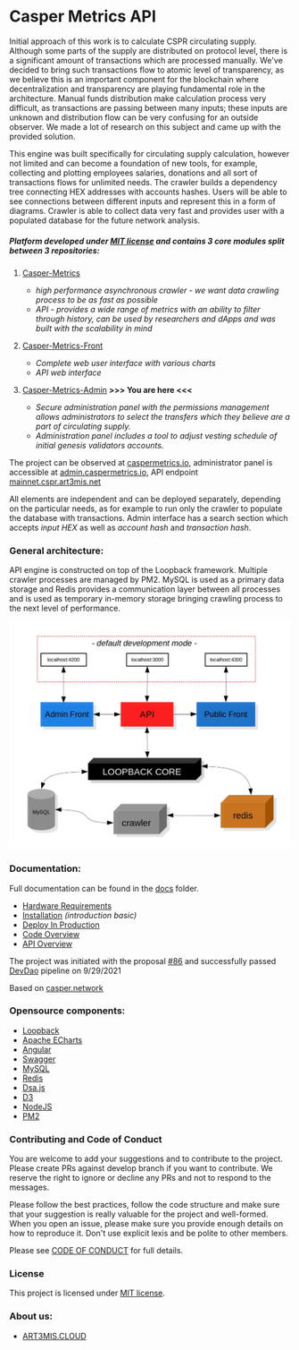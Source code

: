 # Casper Metrics API

Initial approach of this work is to calculate CSPR circulating supply. Although some parts of the supply are distributed on protocol level, there is a significant amount of transactions which are processed manually. We've decided to bring such transactions flow to atomic level of transparency, as we believe this is an important component for the blockchain where decentralization and transparency are playing fundamental role in the architecture. Manual funds distribution make calculation process very difficult, as transactions are passing between many inputs; these inputs are unknown and distribution flow can be very confusing for an outside observer. We made a lot of research on this subject and came up with the provided solution.

This engine was built specifically for circulating supply calculation, however not limited and can become a foundation of new tools, for example, collecting and plotting employees salaries, donations and all sort of transactions flows for unlimited needs. The crawler builds a dependency tree connecting HEX addresses with accounts hashes. Users will be able to see connections between different inputs and represent this in a form of diagrams. Crawler is able to collect data very fast and provides user with a populated database for the future network analysis.

##### Platform developed under [MIT license](https://github.com/a3mc/Casper-Metrics/blob/master/license.txt) and contains 3 core modules split between 3 repositories:

1) [Casper-Metrics](https://github.com/a3mc/Casper-Metrics)

   * _high performance asynchronous crawler - we want data crawling process to be as fast as possible_
   * _API - provides a wide range of metrics with an ability to filter through history, can be used by researchers and dApps and was built with the scalability in mind_

2) [Casper-Metrics-Front](https://github.com/a3mc/Casper-Metrics-Front)

   * _Complete web user interface with various charts_
   * _API web interface_

3) [Casper-Metrics-Admin](https://github.com/a3mc/Casper-Metrics-Admin) **>>> You are here <<<**

   * _Secure administration panel with the permissions management allows administrators to select the transfers which they believe are a part of circulating supply._
   * _Administration panel includes a tool to adjust vesting schedule of initial genesis validators accounts._

The project can be observed at [caspermetrics.io](https://caspermetrics.io), administrator panel is accessible at [admin.caspermetrics.io](https://admin.caspermetrics.io), API endpoint [mainnet.cspr.art3mis.net](https://mainnet.cspr.art3mis.net)

All elements are independent and can be deployed separately, depending on the particular needs, as for example to run only the crawler to populate the database with transactions. Admin interface has a search section which accepts _input HEX_ as well as _account hash_ and _transaction hash_.

### General architecture:

API engine is constructed on top of the Loopback framework. Multiple crawler processes are managed by PM2. MySQL is used as a primary data storage and Redis provides a communication layer between all processes and is used as temporary in-memory storage bringing crawling process to the next level of performance.

![Overview](https://github.com/a3mc/Casper-Metrics/blob/master/overview.jpg)

### Documentation:

Full documentation can be found in the [docs](https://github.com/a3mc/Casper-Metrics/blob/master/docs/) folder.

* [Hardware Requirements](https://github.com/a3mc/Casper-Metrics/blob/master/docs/REQUIREMENTS.md)
* [Installation](https://github.com/a3mc/Casper-Metrics/blob/master/docs/INSTALLATION.md) _(introduction basic)_
* [Deploy In Production](https://github.com/a3mc/Casper-Metrics/blob/master/docs/PRODUCTION.md)
* [Code Overview](https://github.com/a3mc/Casper-Metrics/blob/master/docs/CODE_OVERVIEW.md)
* [API Overview](https://github.com/a3mc/Casper-Metrics/blob/master/docs/API_OVERVIEW.md)

The project was initiated with the proposal [#86](https://portal.devxdao.com/app/proposal/86) and successfully passed [DevDao](https://www.devxdao.com) pipeline on 9/29/2021

Based on [casper.network](https://casper.network/en/network)

### Opensource components:
* [Loopback](https://loopback.io)
* [Apache ECharts](https://echarts.apache.org/en/index.html)
* [Angular](https://angular.io)
* [Swagger](https://swagger.io)
* [MySQL](https://www.mysql.com/)
* [Redis](https://redis.io)
* [Dsa.js](https://www.npmjs.com/package/dsa.js)
* [D3](https://d3js.org)
* [NodeJS](https://nodejs.org)
* [PM2](https://pm2.keymetrics.io)

### Contributing and Code of Conduct

You are welcome to add your suggestions and to contribute to the project. Please create PRs against develop branch if you want to contribute. We reserve the right to ignore or decline any PRs and not to respond to the messages.

Please follow the best practices, follow the code structure and make sure that your suggestion is really valuable for the project and well-formed. When you open an issue, please make sure you provide enough details on how to reproduce it. Don't use explicit lexis and be polite to other members.

Please see [CODE OF CONDUCT](https://github.com/a3mc/Casper-Metrics/blob/master/CODE_OF_CONDUCT.md) for full details.

### License

This project is licensed under [MIT license](https://github.com/a3mc/Casper-Metrics/blob/master/license.txt).

### About us:
* [ART3MIS.CLOUD](https://art3mis.cloud)
